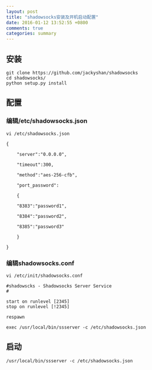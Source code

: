 ```yaml
---
layout: post
title: "shadowsocks安装及开机启动配置"
date: 2016-01-12 13:52:55 +0800
comments: true
categories: summary
---
```

## 安装

	git clone https://github.com/jackyshan/shadowsocks
	cd shadowsocks/
	python setup.py install

## 配置
### 编辑/etc/shadowsocks.json
	vi /etc/shadowsocks.json
	
	{
	
		"server":"0.0.0.0",
	
		"timeout":300,
	
		"method":"aes-256-cfb",
	
		"port_password":
	
		{
	
		"8383":"password1",
	
		"8384":"password2",
	
		"8385":"password3"
	
		}
	
	}


### 编辑shadowsocks.conf
	vi /etc/init/shadowsocks.conf
	
	#shadowscks - Shadowsocks Server Service
	#
	
	start on runlevel [2345]
	stop on runlevel [!2345]
	
	respawn

	exec /usr/local/bin/ssserver -c /etc/shadowsocks.json


## 启动
	/usr/local/bin/ssserver -c /etc/shadowsocks.json




